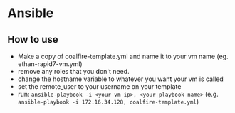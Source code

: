 # Ansible

## How to use

- Make a copy of coalfire-template.yml and name it to your vm name (eg. ethan-rapid7-vm.yml)
- remove any roles that you don't need.
- change the hostname variable to whatever you want your vm is called
- set the remote_user to your username on your template
- run: ```ansible-playbook -i <your vm ip>, <your playbook name>``` (e.g. ```ansible-playbook -i 172.16.34.128, coalfire-template.yml```) 